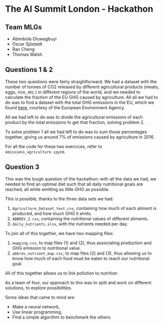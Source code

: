 # The AI Summit London - Hackathon

## Team MLGs 
- Abimbola Oluwagbuyi
- Oscar Sjöstedt
- Ran Cheng
- Thomas Walsh

## Questions 1 & 2
These two questions were fairly straightforward. We had a dataset with the number of tonnes of CO2 released by different agricultural products (meats, eggs, rice, etc.) in different regions of the world, and we needed to calculate the fraction of the EU GHG caused by agriculture. All all we had to do was to find a dataset with the total GHG emissions in the EU, which we found [here](https://www.eea.europa.eu/data-and-maps/daviz/total-ghg-emissions-1#tab-chart_1), courtesy of the European Environment Agency.

All we had left to do was to divide the agricultural emissions of each product by the total emissions to get that fraction, solving problem 2.

To solve problem 1 all we had left to do was to sum those percentages together, giving us around 7% of emissions caused by agriculture in 2016.

For all the code for these two exercices, refer to `emissions_agriculture.ipynb`.

## Question 3
This was the tough question of the hackathon: with all the data we had, we needed to find an optimal diet such that all daily nutritional goals are reached, all while emitting as little GHG as possible.

This is possible, thanks to the three data sets we had:
1. `Agriculture_Dataset_text.csv`, containing how much of each aliment is produced, and how much GHG it emits.
2. `ABBREV_2.csv`, containing the nutritional values of different aliments.
3. `daily_nutrients.xlsx`, with the nutrients needed per day.

To join all of this together, we have two mapping files:
1. `mapping.csv`, to map files (1) and (2), thus associating production and GHG emission to nutritional value.
2. `abbrev_nutrient_map.csv`, to map files (2) and (3), thus allowing us to know how much of each food must be eaten to reach our nutritional goal.

All of this together allows us to link pollution to nutrition.

As a team of four, our approach to this was to split and work on different solutions, to explore possibilities.

Some ideas that came to mind are:
- Make a neural network,
- Use linear programming,
- Find a simple algorithm to benchmark the others.
